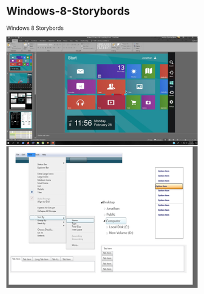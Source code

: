 # Windows-8-Storybords
Windows 8 Storybords

![Opensource](/Images/306465357_1241594456635104_7383251058226098212_n.jpg)
![Opensource](/Images/Untitled.png)
